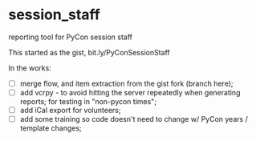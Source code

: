 # session_staff
reporting tool for PyCon session staff

This started as the gist, bit.ly/PyConSessionStaff


In the works:
- [ ] merge flow, and item extraction from the gist fork (branch here);
- [ ] add vcrpy - to avoid hitting the server repeatedly when generating reports;  for testing in "non-pycon times";
- [ ] add iCal export for volunteers;
- [ ] add some training so code doesn't need to change w/ PyCon years / template changes;
